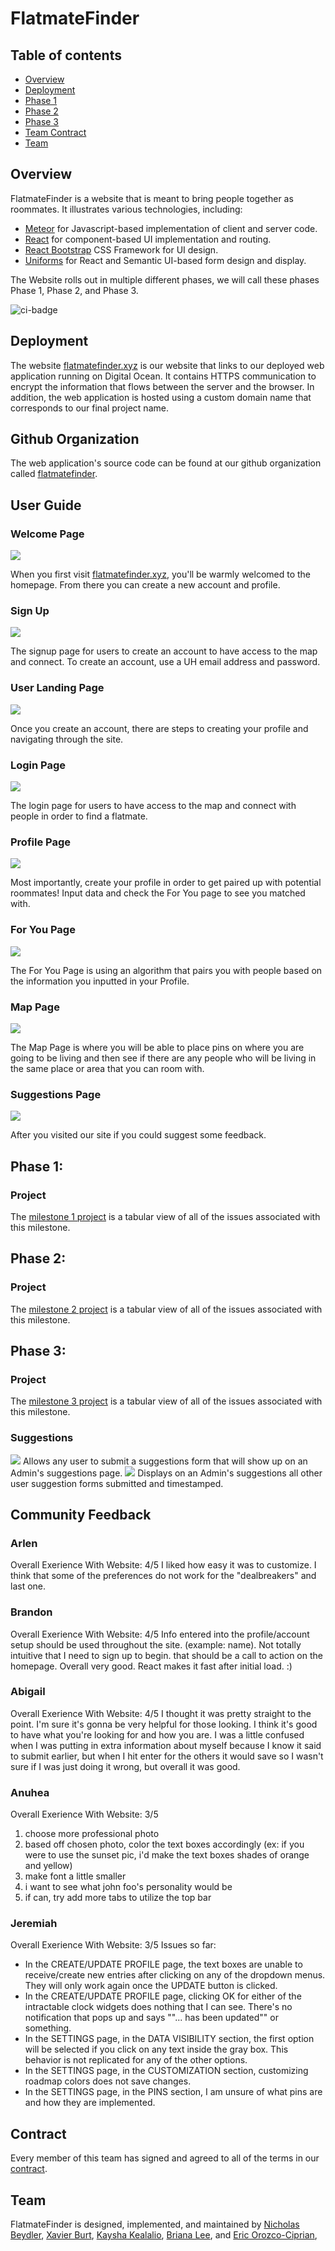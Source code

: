# FlatmateFinder

## Table of contents

* [Overview](#overview)
* [Deployment](#deployment)
* [Phase 1](#Project)
* [Phase 2](#Project)
* [Phase 3](#Project)
* [Team Contract](#contract)
* [Team](#team)

## Overview

FlatmateFinder is a website that is meant to bring people together as roommates. It illustrates various technologies, including:

* [Meteor](https://www.meteor.com/) for Javascript-based implementation of client and server code.
* [React](https://reactjs.org/) for component-based UI implementation and routing.
* [React Bootstrap](https://react-bootstrap.github.io/) CSS Framework for UI design.
* [Uniforms](https://uniforms.tools/) for React and Semantic UI-based form design and display.

The Website rolls out in multiple different phases, we will call these phases Phase 1, Phase 2, and Phase 3.

![ci-badge](https://github.com/flatmatefinder/flatmatefinder/workflows/FlatmateFinder/badge.svg)

## Deployment

The website [flatmatefinder.xyz](https://flatmatefinder.xyz/) is our website that links to our deployed web application running on Digital Ocean. It contains HTTPS communication to encrypt the information that flows between the server and the browser. In addition, the web application is hosted using a custom domain name that corresponds to our final project name.

## Github Organization

The web application's source code can be found at our github organization called [flatmatefinder](https://github.com/flatmatefinder).

## User Guide
### Welcome Page
<img src="img/homepage.png">

When you first visit [flatmatefinder.xyz](https://flatmatefinder.xyz/), you'll be warmly welcomed to the homepage. From there you can create a new account and profile. 

### Sign Up
<img src="img/signup.png">

The signup page for users to create an account to have access to the map and connect. To create an account, use a UH email address and password. 

### User Landing Page
<img src="img/userlandingpage.gif">

Once you create an account, there are steps to creating your profile and navigating through the site. 

### Login Page
<img src="img/login.png">

The login page for users to have access to the map and connect with people in order to find a flatmate. 

### Profile Page
<img src="img/profilepage.png">

Most importantly, create your profile in order to get paired up with potential roommates! Input data and check the For You page to see you matched with. 

### For You Page
<img src="img/foryoupage.png">

The For You Page is using an algorithm that pairs you with people based on the information you inputted in your Profile. 

### Map Page
<img src="img/mappage.png">

The Map Page is where you will be able to place pins on where you are going to be living and then see if there are any people who will be living in the same place or area that you can room with.

### Suggestions Page
<img src="img/suggestions.png">

After you visited our site if you could suggest some feedback. 


## Phase 1:

### Project

The [milestone 1 project](https://github.com/orgs/flatmatefinder/projects/1/) is a tabular view of all of the issues associated with this milestone.


## Phase 2:

### Project

The [milestone 2 project](https://github.com/orgs/flatmatefinder/projects/2/) is a tabular view of all of the issues associated with this milestone.

## Phase 3:

### Project

The [milestone 3 project](https://github.com/orgs/flatmatefinder/projects/4/) is a tabular view of all of the issues associated with this milestone.

### Suggestions
<img src="img/suggestions.png">
Allows any user to submit a suggestions form that will show up on an Admin's suggestions page.


<img src="img/adminsuggestions.png">
Displays on an Admin's suggestions all other user suggestion forms submitted and timestamped.

## Community Feedback

### Arlen
Overall Exerience With Website: 4/5
I liked how easy it was to customize. I think that some of the preferences do not work for the "dealbreakers" and last one.

### Brandon
Overall Exerience With Website: 4/5
Info entered into the profile/account setup should be used throughout the site. (example: name). Not totally intuitive that I need to sign up to begin. that should be a call to action on the homepage. Overall very good. React makes it fast after initial load. :) 

### Abigail
Overall Exerience With Website: 4/5
I thought it was pretty straight to the point. I'm sure it's gonna be very helpful for those looking. I think it's good to have what you're looking for and how you are.	I was a little confused when I was putting in extra information about myself because I know it said to submit earlier, but when I hit enter for the others it would save so I wasn't sure if I was just doing it wrong, but overall it was good.

### Anuhea
Overall Exerience With Website: 3/5
1. choose more professional photo
2. based off chosen photo, color the text boxes accordingly (ex: if you were to use the sunset pic, i'd make the text boxes shades of orange and yellow)
3. make font a little smaller
4. i want to see what john foo's personality would be
5. if can, try add more tabs to utilize the top bar

### Jeremiah
Overall Exerience With Website: 3/5
Issues so far:
* In the CREATE/UPDATE PROFILE page, the text boxes are unable to receive/create new entries after clicking on any of the dropdown menus. They will only work again once the UPDATE button is clicked.
* In the CREATE/UPDATE PROFILE page, clicking OK for either of the intractable clock widgets does nothing that I can see. There's no notification that pops up and says ""... has been updated"" or something.
* In the SETTINGS page, in the DATA VISIBILITY section, the first option will be selected if you click on any text inside the gray box. This behavior is not replicated for any of the other options.
* In the SETTINGS page, in the CUSTOMIZATION section, customizing roadmap colors does not save changes.
* In the SETTINGS page, in the PINS section, I am unsure of what pins are and how they are implemented.


## Contract
Every member of this team has signed and agreed to all of the terms in our [contract](https://docs.google.com/document/d/15glZaHxvn-8OiJt8GSdNYwgJU4knJpIULpwFodKEaSY/edit?usp=sharing).

## Team

FlatmateFinder is designed, implemented, and maintained by [Nicholas Beydler](https://beydlern.github.io/), [Xavier Burt](https://xavierburt.github.io), [Kaysha Kealalio](https://kayshakk.github.io/), [Briana Lee](http://bri111.github.io/), and
[Eric Orozco-Ciprian](https://erickorozcociprian.github.io/), 
